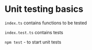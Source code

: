 # Unit testing basics

`index.ts` contains functions to be tested

`index.test.ts` contains tests

`npm test` - to start unit tests
